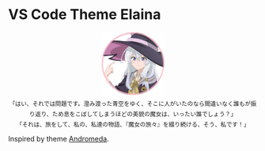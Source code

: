 # VS Code Theme Elaina

<p align="center">
<img src="./images/icon.png" width="128">
<br/>
<sub><samp>「はい、それでは問題です。澄み渡った青空をゆく、そこに人がいたのなら間違いなく誰もが振り返り、ため息をこぼしてしまうほどの美貌の魔女は、いったい誰でしょう？」<br/>
「それは、旅をして、私の、私達の物語、『魔女の旅々』を綴り続ける、そう、私です！」</samp></sub>
</p>

<!-- TODO: screenshot -->

Inspired by theme [Andromeda](https://github.com/EliverLara/Andromeda).
